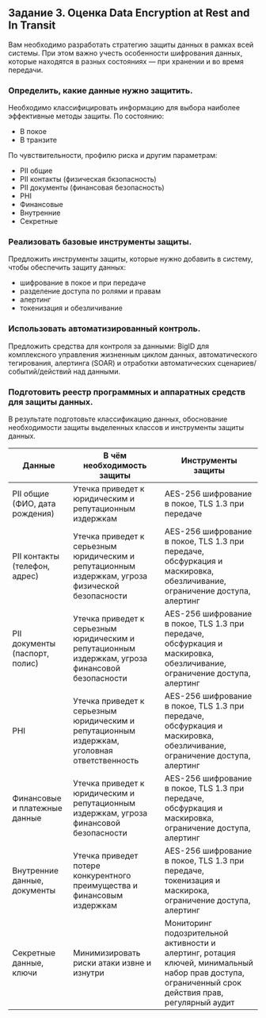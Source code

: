 ## Задание 3. Оценка Data Encryption at Rest and In Transit

Вам необходимо разработать стратегию защиты данных в рамках всей системы. При этом важно учесть особенности шифрования данных, которые находятся в разных состояниях — при хранении и во время передачи. 

### Определить, какие данные нужно защитить. 
Необходимо классифицировать информацию для выбора наиболее эффективные методы защиты.
По состоянию:
- В покое
- В транзите

По чувствительности, профилю риска и другим параметрам:
- PII общие
- PII контакты (физическая бкзопасность)
- PII документы (финансовая безопасность)
- PHI
- Финансовые
- Внутренние
- Секретные

### Реализовать базовые инструменты защиты.
Предложить инструменты защиты, которые нужно добавить в систему, чтобы обеспечить защиту данных:
- шифрование в покое и при передаче
- разделение доступа по ролями и правам
- алертинг
- токенизация и обезличивание

### Использовать автоматизированный контроль.
Предложить средства для контроля за данными: BigID для комплексного управления жизненным циклом данных, автоматического тегирования, алертинга (SOAR) и отработки автоматических сценариев/событий/действий над данными.

### Подготовить реестр программных и аппаратных средств для защиты данных.
В результате подготовьте классификацию данных, обоснование необходимости защиты выделенных классов и инструменты защиты данных.

| Данные | В чём необходимость защиты | Инструменты защиты |
|-----|------------------------------------|--------------|
| PII общие (ФИО, дата рождения) | Утечка приведет к юридическим и репутационным издержкам | AES-256 шифрование в покое, TLS 1.3 при передаче |
| PII контакты (телефон, адрес) | Утечка приведет к серьезным юридическим и репутационным издержкам, угроза физической безопасности | AES-256 шифрование в покое, TLS 1.3 при передаче, обсфуркация и маскировка, обезличивание, ограничение доступа, алертинг |
| PII документы (паспорт, полис) | Утечка приведет к серьезным юридическим и репутационным издержкам, угроза финансовой безопасности | AES-256 шифрование в покое, TLS 1.3 при передаче, обсфуркация и маскировка, обезличивание, ограничение доступа, алертинг |
| PHI | Утечка приведет к серьезным юридическим и репутационным издержкам, уголовная ответственность | AES-256 шифрование в покое, TLS 1.3 при передаче, обсфуркация и маскировка, обезличивание, ограничение доступа, алертинг |
| Финансовые и платежные данные | Утечка приведет к юридическим и репутационным издержкам, угроза финансовой безопасности | AES-256 шифрование в покое, TLS 1.3 при передаче, обсфуркация и маскировка, ограничение доступа, алертинг |
| Внутренние данные, документы | Утечка приведет потере конкурентного преимущества и финансовым издержкам | AES-256 шифрование в покое, TLS 1.3 при передаче, токенизация и маскирока, ограничение доступа, алертинг  |
| Секретные данные, ключи | Минимизировать риски атаки извне и изнутри | Мониторинг подозрительной активности и алертинг, ротация ключей, минимальный набор прав доступа, ограниченный срок действия прав, регулярный аудит |
